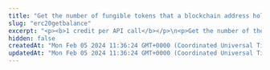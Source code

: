```yaml
---
title: "Get the number of fungible tokens that a blockchain address holds in a smart contract"
slug: "erc20getbalance"
excerpt: "<p><b>1 credit per API call</b></p>\n<p>Get the number of the fungible tokens minted on a specific smart contract (the <code>contractAddress</code> path parameter in the request endpoint URL) that a blockchain address holds.</p>\n<p>This API is supported for the following blockchains:</p>\n<ul>\n<li>Algorand</li>\n<li>BNB Smart Chain</li>\n<li>Celo</li>\n<li>Elrond</li>\n<li>Ethereum</li>\n<li>Harmony</li>\n<li>Klaytn</li>\n<li>KuCoin Community Chain</li>\n<li>Polygon</li>\n<li>Solana</li>\n<li>XinFin</li>\n</ul>"
hidden: false
createdAt: "Mon Feb 05 2024 11:36:24 GMT+0000 (Coordinated Universal Time)"
updatedAt: "Mon Feb 05 2024 11:36:24 GMT+0000 (Coordinated Universal Time)"
---
```

